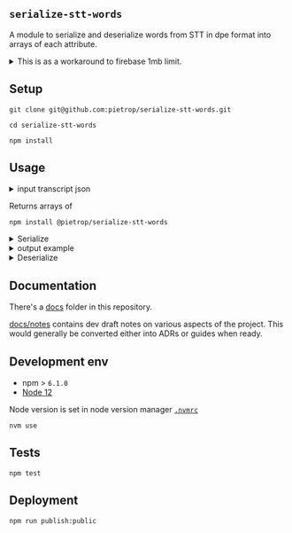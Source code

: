 ## `serialize-stt-words`

<!-- _One liner + link to confluence page_
_Screenshot of UI - optional_ -->

A module to serialize and deserialize words from STT in dpe format into arrays of each attribute.

<details>
  <summary>This is as a workaround to firebase 1mb limit.</summary>

eg with euristics if `mock8hours.json` is 8 hours and `9.6MB`

This is the breakdown of file size for each attribute saved separately.

```
 58K paragraphEndTimes.json
 59K paragraphStartTimes.json
 93K speakersLit.json
637K textList.json
637K wordEndTimes.json
653K wordStartTimes.json
```

Well within the 1MB firebase document limit.

</details>

## Setup

<!-- _stack - optional_
_How to build and run the code/app_ -->

```
git clone git@github.com:pietrop/serialize-stt-words.git
```

```
cd serialize-stt-words
```

```
npm install
```

## Usage

<details>
  <summary>input transcript json</summary>

```json
{
    "words": [
        {
            "text": "Hello",
            "start": 0,
            "end": 0.88
        },
        ....
    ],
  "paragraphs": [
        {
            "speaker": "SPEAKER_B",
            "start": 0,
            "end": 1.24
        },
    ...
   ]
}
```

</details>

Returns arrays of

```
npm install @pietrop/serialize-stt-words
```

<details>
  <summary>Serialize</summary>

```js
const { serializeTranscript } = require('@pietrop/serialize-stt-words');
const { wordStartTimes, wordEndTimes, textList, paragraphStartTimes, paragraphEndTimes, speakersLit } = serializeTranscript(transcript);
```

</details>

<details>
  <summary>output example</summary>

```json
{
    "wordStartTimes": [
        0,
        0.9,
        1.13,
        ...
    ],
  "wordEndTimes": [
        0.88,
        1.12,
        ...
    ],
    "textList": [
        "Media",
        "will",
        ...
    ],
    "paragraphStartTimes": [
        0,
        1.25,
        ...
    ],
    "paragraphEndTimes": [
        1.24,
        4,
        ...
    ],
    "speakersLit": [
        "SPEAKER_B",
        "SPEAKER_A",
        ...
    ]
}
```

The idea being that you could save each separate in a db and recombine later.

</details>

<details>
  <summary>Deserialize</summary>

```js
const { deserializeTranscript } = require('@pietrop/serialize-stt-words');
const desRes = deserializeTranscript({ wordStartTimes, wordEndTimes, textList, paragraphStartTimes, paragraphEndTimes, speakersLit });
```

</details>

<!-- ## System Architecture -->

<!-- _High level overview of system architecture_ -->

## Documentation

There's a [docs](./docs) folder in this repository.

[docs/notes](./docs/notes) contains dev draft notes on various aspects of the project. This would generally be converted either into ADRs or guides when ready.

<!-- [docs/adr](./docs/adr) contains [Architecture Decision Record](https://github.com/joelparkerhenderson/architecture_decision_record).

> An architectural decision record (ADR) is a document that captures an important architectural decision made along with its context and consequences.

We are using [this template for ADR](https://gist.github.com/iaincollins/92923cc2c309c2751aea6f1b34b31d95) -->

## Development env

 <!-- _How to run the development environment_ -->

- npm > `6.1.0`
- [Node 12](https://nodejs.org/docs/latest-v12.x/api/)

Node version is set in node version manager [`.nvmrc`](https://github.com/creationix/nvm#nvmrc)

```
nvm use
```

<!-- _Coding style convention ref optional, eg which linter to use_ -->

<!-- _Linting, github pre-push hook - optional_ -->

<!-- ## Build -->

<!-- _How to run build_ -->

## Tests

<!-- _How to carry out tests_ -->

```
npm test
```

## Deployment

<!-- _How to deploy the code/app into test/staging/production_ -->

```
npm run publish:public
```
